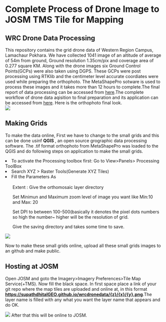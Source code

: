 # Complete Process of Drone Image to JOSM TMS Tile for Mapping
## WRC Drone Data Processing
This repository contains the grid drone data of Western Region Campus, Lamachaur Pokhara. We have collected 1041 image of an altitude of average  of 54m from ground, Ground resolution 1.35cm/pix and coverage area of 0.277 square KM. Along with the drone images six Ground Control Points(GCPs) were also taken 
using DGPS. These GCPs were post processing using RTKlib and the centimeter level accurate coordiates were used while preparing the orthophoto. The MetaShapePro sotware is used to process these images and it takes more than 12 hours to complete.The final report of data processing can be accessed from [here](https://github.com/supathdhitalGEO/wrcdronedata/blob/main/Report/Finalreport.pdf).The complete workflow of drone data aqisition to final preparation and its application can be accessed from [here](https://www.researchgate.net/profile/Supath-Dhital/publication/363948628_UAV_technology_its_application_principle_and_workflow_to_disaster_monitoring_and_emergency_response/links/6335b9bf76e39959d68559f5/UAV-technology-its-application-principle-and-workflow-to-disaster-monitoring-and-emergency-response.pdf).
Here is the orthophoto final look. 
<br>
<img src="https://github.com/supathdhitalGEO/wrcdronedata/blob/main/Report/orthophoto.png"/> 
 
 ## Making Grids
 To make the data online, First we have to change to the small grids and this can be done usinf <b> QGIS </b>, an open source grographic data processing software. The .tif format orthophoto from MetaShapePro was loaded to the QGIS and do following steps on application to make the small grids.
 <li>To activate the Processing toolbox first: Go to View>Panels> Processing ToolBox </li>
 <li>Search XYZ > Raster Tools(Generate XYZ Tiles) </li>
 <li>Fill the Parameters As <br><br> <ul>Extent : Give the orthomosaic layer directory </ul>
 <ul>Set  Minimun and Maximum zoom level of image you want like Min:10 and Max: 20</ul>
 <ul>Set DPI to between 100-500(basically it denotes the pixel dots numbers so high the number~ higher will be the resolution of grid.</ul>
 <ul>Give the saving directory and takes some time to save.</ul>
 </li>
 
 <img src="https://github.com/supathdhitalGEO/wrcdronedata/blob/main/Report/XYZtiles.png"/>
 
 
 Now to make these small grids online, upload all these small grids images to an github and make public. 
 ## Hosting at JOSM
  Open JOSM and goto the Imagery>Imagery Preferences>Tile Map Service(+TMS). Now fill the black space. In first space place a link of your git repo where the map tiles are uploaded and online at, in this format <b>https://supathdhitalGEO.github.io/wrcdronedata/{z}/{x}/{y}.png</b>.The layer name is filled with any what you want the layer name that appears and do OK.
  
 <img src="https://github.com/supathdhitalGEO/wrcdronedata/blob/main/Report/TMSLayer.png"/>
 After that this will be online to JOSM. 


